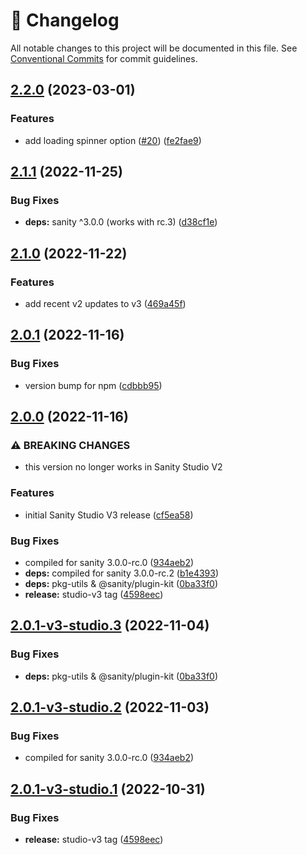 <!-- markdownlint-disable --><!-- textlint-disable -->

# 📓 Changelog

All notable changes to this project will be documented in this file. See
[Conventional Commits](https://conventionalcommits.org) for commit guidelines.

## [2.2.0](https://github.com/sanity-io/sanity-plugin-iframe-pane/compare/v2.1.1...v2.2.0) (2023-03-01)

### Features

- add loading spinner option ([#20](https://github.com/sanity-io/sanity-plugin-iframe-pane/issues/20)) ([fe2fae9](https://github.com/sanity-io/sanity-plugin-iframe-pane/commit/fe2fae98f9fcef8cc1c04f12408c2a8ab039a1a8))

## [2.1.1](https://github.com/sanity-io/sanity-plugin-iframe-pane/compare/v2.1.0...v2.1.1) (2022-11-25)

### Bug Fixes

- **deps:** sanity ^3.0.0 (works with rc.3) ([d38cf1e](https://github.com/sanity-io/sanity-plugin-iframe-pane/commit/d38cf1e37ab9d3e443a3684f2ca89fd5405d2ed3))

## [2.1.0](https://github.com/sanity-io/sanity-plugin-iframe-pane/compare/v2.0.1...v2.1.0) (2022-11-22)

### Features

- add recent v2 updates to v3 ([469a45f](https://github.com/sanity-io/sanity-plugin-iframe-pane/commit/469a45f46c8d6db92717b867c69986725da39fd5))

## [2.0.1](https://github.com/sanity-io/sanity-plugin-iframe-pane/compare/v2.0.0...v2.0.1) (2022-11-16)

### Bug Fixes

- version bump for npm ([cdbbb95](https://github.com/sanity-io/sanity-plugin-iframe-pane/commit/cdbbb9591efb6298b90bc6c4dd5fe6250c7c758b))

## [2.0.0](https://github.com/sanity-io/sanity-plugin-iframe-pane/compare/v1.0.0...v2.0.0) (2022-11-16)

### ⚠ BREAKING CHANGES

- this version no longer works in Sanity Studio V2

### Features

- initial Sanity Studio V3 release ([cf5ea58](https://github.com/sanity-io/sanity-plugin-iframe-pane/commit/cf5ea589d3d05a0cc3b3bb225120e718342b73ef))

### Bug Fixes

- compiled for sanity 3.0.0-rc.0 ([934aeb2](https://github.com/sanity-io/sanity-plugin-iframe-pane/commit/934aeb22211080d2f5dab711188d30f15a1d6ac5))
- **deps:** compiled for sanity 3.0.0-rc.2 ([b1e4393](https://github.com/sanity-io/sanity-plugin-iframe-pane/commit/b1e4393e5bd6693a8e225387f514b750ea792abb))
- **deps:** pkg-utils & @sanity/plugin-kit ([0ba33f0](https://github.com/sanity-io/sanity-plugin-iframe-pane/commit/0ba33f011a254972cd3181b461d226a6096353ac))
- **release:** studio-v3 tag ([4598eec](https://github.com/sanity-io/sanity-plugin-iframe-pane/commit/4598eec573200fe701c221bbdaed7def24d5227c))

## [2.0.1-v3-studio.3](https://github.com/sanity-io/sanity-plugin-iframe-pane/compare/v2.0.1-v3-studio.2...v2.0.1-v3-studio.3) (2022-11-04)

### Bug Fixes

- **deps:** pkg-utils & @sanity/plugin-kit ([0ba33f0](https://github.com/sanity-io/sanity-plugin-iframe-pane/commit/0ba33f011a254972cd3181b461d226a6096353ac))

## [2.0.1-v3-studio.2](https://github.com/sanity-io/sanity-plugin-iframe-pane/compare/v2.0.1-v3-studio.1...v2.0.1-v3-studio.2) (2022-11-03)

### Bug Fixes

- compiled for sanity 3.0.0-rc.0 ([934aeb2](https://github.com/sanity-io/sanity-plugin-iframe-pane/commit/934aeb22211080d2f5dab711188d30f15a1d6ac5))

## [2.0.1-v3-studio.1](https://github.com/sanity-io/sanity-plugin-iframe-pane/compare/v2.0.0...v2.0.1-v3-studio.1) (2022-10-31)

### Bug Fixes

- **release:** studio-v3 tag ([4598eec](https://github.com/sanity-io/sanity-plugin-iframe-pane/commit/4598eec573200fe701c221bbdaed7def24d5227c))
